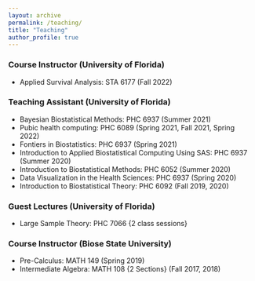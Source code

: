 ```yaml
---
layout: archive
permalink: /teaching/
title: "Teaching"
author_profile: true
---
```


### Course Instructor (University of Florida)

- Applied Survival Analysis: STA 6177 (Fall 2022)

### Teaching Assistant (University of Florida)

- Bayesian Biostatistical Methods: PHC 6937 (Summer 2021)
- Pubic health computing: PHC 6089 (Spring 2021, Fall 2021, Spring 2022)
- Fontiers in Biostatistics: PHC 6937 (Spring 2021)
- Introduction to Applied Biostatistical Computing Using SAS: PHC 6937 (Summer 2020)
- Introduction to Biostatistical Methods: PHC 6052 (Summer 2020)
- Data Visualization in the Health Sciences: PHC 6937 (Spring 2020)
- Introduction to Biostatistical Theory: PHC 6092 (Fall 2019, 2020)

### Guest Lectures (University of Florida)

- Large Sample Theory: PHC 7066 {2 class sessions} 

### Course Instructor (Biose State University)

- Pre-Calculus: MATH 149 (Spring 2019)
- Intermediate Algebra: MATH 108 {2 Sections} (Fall 2017, 2018)


